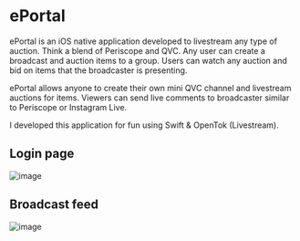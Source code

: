 # ePortal

ePortal is an iOS native application developed to livestream any type of auction.  Think a blend of Periscope and QVC.  Any user can create a broadcast and auction items to a group.  Users can watch any auction and bid on items that the broadcaster is presenting.

ePortal allows anyone to create their own mini QVC channel and livestream auctions for items.  Viewers can send live comments to broadcaster similar to Periscope or Instagram Live.

I developed this application for fun using Swift & OpenTok (Livestream).

## Login page

![image](https://user-images.githubusercontent.com/6377577/77604265-73a6ca00-6ee8-11ea-9e93-0261c5316791.png)

## Broadcast feed

![image](https://user-images.githubusercontent.com/6377577/77605231-cc776200-6eea-11ea-9f22-da6272af297a.png)


